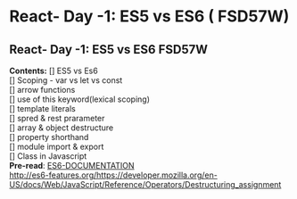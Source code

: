 # React- Day -1: ES5 vs ES6 ( FSD57W)
## React- Day -1: ES5 vs ES6 FSD57W

**Contents:**
[] ES5 vs Es6      
[] Scoping - var vs let vs const   
[] arrow functions   
[] use of this keyword(lexical scoping)   
[] template literals   
[] spred & rest prarameter   
[] array & object destructure   
[] property shorthand   
[] module import & export   
[] Class in Javascript     
**Pre-read**: 
[ES6-DOCUMENTATION](https://developer.mozilla.org/en-US/docs/Learn/Getting_started_with_the_web/JavaScript_basics)    
http://es6-features.org/https://developer.mozilla.org/en-US/docs/Web/JavaScript/Reference/Operators/Destructuring_assignment